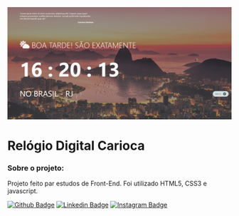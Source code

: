![alt text](https://github.com/leehsanttana/relogio-js/blob/master/img/img-readme.jpg?raw=true)

# Relógio Digital Carioca

### Sobre o projeto:

Projeto feito par estudos de Front-End. Foi utilizado HTML5, CSS3 e javascript.

[![Github Badge](https://img.shields.io/badge/-Github-000?style=flat-square&logo=Github&logoColor=white&link=https://github.com/leehsanttana)](https://github.com/leehsanttana)
[![Linkedin Badge](https://img.shields.io/badge/-LinkedIn-blue?style=flat-square&logo=Linkedin&logoColor=white&link=https://www.linkedin.com/in/leonam-santana-5352a61b3/)](https://www.linkedin.com/in/leonam-santana-5352a61b3/)
[![Instagram Badge](https://img.shields.io/badge/-Instagram-DF0174?style=for-the-badge&logo=instagram&logoColor=white&link=https://www.instagram.com/leonam.santtana/)](https://www.instagram.com/leonam.santtana/)
